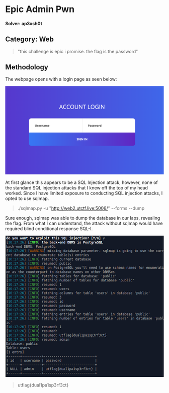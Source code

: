 Epic Admin Pwn
=====
#### Solver: ap3xsh0t

## Category: Web

> "this challenge is epic i promise. the flag is the password"

## Methodology
The webpage opens with a login page as seen below:

![webpage](img/webpage.png)

At first glance this appears to be a SQL Injection attack, however, none of the standard SQL injection attacks that I knew off the top of my head worked. Since I have limited exposure to conducting SQL injection attacks, I opted to use sqlmap. 

> ./sqlmap.py  -u "http://web2.utctf.live:5006/" --forms --dump

Sure enough, sqlmap was able to dump the database in our laps, revealing the flag. From what I can understand, the attack without sqlmap would have required blind conditional response SQL-I.

![sqlmap](img/sqlmap.png)

> utflag{dual1pa1sp3rf3ct} 
